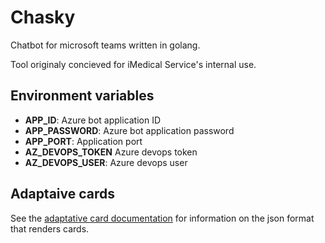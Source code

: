 # Chasky

Chatbot for microsoft teams written in golang.

Tool originaly concieved for iMedical Service's internal use.

## Environment variables

- **APP_ID**: Azure bot application ID
- **APP_PASSWORD**: Azure bot application password
- **APP_PORT**: Application port
- **AZ_DEVOPS_TOKEN** Azure devops token
- **AZ_DEVOPS_USER**: Azure devops user

## Adaptaive cards

See the [adaptative card documentation](https://adaptivecards.io/explorer/) for information on the json format that renders cards.

